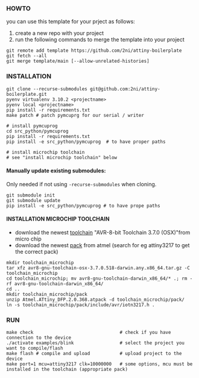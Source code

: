 ### HOWTO
you can use this template for your prject as follows:
1. create a new repo with your project
2. run the following commands to merge the template into your project
```
git remote add template https://github.com/2ni/attiny-boilerplate
git fetch --all
git merge template/main [--allow-unrelated-histories]
```

### INSTALLATION
```
git clone --recurse-submodules git@github.com:2ni/attiny-boilerplate.git
pyenv virtualenv 3.10.2 <projectname>
pyenv local <projectname>
pip install -r requirements.txt
make patch # patch pymcuprg for our serial / writer

# install pymcuprog
cd src_python/pymcuprog
pip install -r requirements.txt
pip install -e src_python/pymcuprog  # to have proper paths

# install microchip toolchain
# see "install microchip toolchain" below
```

#### Manually update existing submodules:
Only needed if not using `-recurse-submodules` when cloning.
```
git submodule init
git submodule update
pip install -e src_python/pymcuprog # to have prope paths
```

#### INSTALLATION MICROCHIP TOOLCHAIN
- download the newest [toolchain](https://www.microchip.com/mplab/avr-support/avr-and-arm-toolchains-c-compilers) "AVR-8-bit Toolchain 3.7.0 (OSX)"from micro
chip
- download the newest [pack](http://packs.download.atmel.com/) from atmel (search for eg attiny3217 to get the correct pack)
```
mkdir toolchain_microchip
tar xfz avr8-gnu-toolchain-osx-3.7.0.518-darwin.any.x86_64.tar.gz -C toolchain_microchip
cd toolchain_microchip; mv avr8-gnu-toolchain-darwin_x86_64/* .; rm -rf avr8-gnu-toolchain-darwin_x86_64/
cd ..
mkdir toolchain_microchip/pack
unzip Atmel.ATtiny_DFP.2.0.368.atpack -d toolchain_microchip/pack/
ln -s toolchain_microchip/pack/include/avr/iotn3217.h .
```

### RUN
```
make check                                # check if you have connection to the device
./activate examples/blink                 # select the project you want to compile/flash 
make flash # compile and upload           # upload project to the device
make port=1 mcu=attiny3217 clk=10000000   # some options, mcu must be installed in the toolchain (appropriate pack)
```
